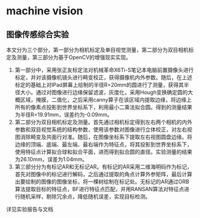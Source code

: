 # machine vision
## 图像传感综合实验
本文分为三个部分，第一部分为相机标定及单目视觉测量，第二部分为双目相机标定及测量，第三部分为基于OpenCV的增强现实实现。
1. 第一部分中，采用张正友标定法对机械革命X6Ti-S笔记本电脑前置摄像头进行标定，并对该摄像机镜头进行畸变校正，获得摄像机内外参数。随后，在上述标定的基础上对IPad屏幕上绘制的半径R=20mm的圆进行了测量，获得其半径大小。通过对图像进行边缘保留滤波，灰度化，采用Hough变换确定圆的大概区域，掩膜，二值化，之后采用canny算子在该区域内提取边缘，将边缘上所有的像素点投影到世界坐标系下，利用最小二乘法拟合圆。得到的测量结果为半径R=19.91mm，误差约为-0.09mm。
1. 第二部分为双目相机标定及测量。首先通过相机标定得到左右两个相机的内外参数和双目视觉系统的结构参数，使用该参数对图像进行立体校正，对左右视图消除畸变及共面行对准。随后，在图像坐标系下提取左右视图圆盘边缘。将边缘的顶端、底端、最左端、最右端作为特征点，将其投影到世界坐标系下，使用特征点计算拟合球和拟合平面，进而得到拟合圆的直径。实验测量的结果为26.10mm，误差为1.04mm。
1. 第三部分分为有标记AR和无标记AR。有标记的AR采用二维海明码作为标记，首先对图像中的标记进行解码，之后通过提取的角点计算外参矩阵，最后计算出要绘制的图像的图像坐标，将一棵树绘制在标记处。无标记的AR通过ORB算法提取目标的特征点，BF进行特征点匹配，并用RANSAN算法对特征点进行随机采样，剔除冗余点，降低随机误差，实现目标检测。

详见实验报告与文档